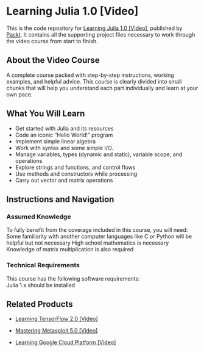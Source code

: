 # Learning Julia 1.0 [Video]
This is the code repository for [Learning Julia 1.0 [Video]](https://www.packtpub.com/application-development/learning-julia-10-video?utm_source=github&utm_medium=repository&utm_campaign=9781788477253), published by [Packt](https://www.packtpub.com/?utm_source=github). It contains all the supporting project files necessary to work through the video course from start to finish.
## About the Video Course
A complete course packed with step-by-step instructions, working examples, and helpful advice. This course is clearly divided into small chunks that will help you understand each part individually and learn at your own pace.

<H2>What You Will Learn</H2>
<DIV class=book-info-will-learn-text>
<UL>
<LI>Get started with Julia and its resources 
<LI>Code an iconic “Hello World!” program 
<LI>Implement simple linear algebra 
<LI>Work with syntax and some simple I/O. 
<LI>Manage variables, types (dynamic and static), variable scope, and operations 
<LI>Explore strings and functions, and control flows 
<LI>Use methods and constructors while processing 
<LI>Carry out vector and matrix operations </LI></UL></DIV>

## Instructions and Navigation
### Assumed Knowledge
To fully benefit from the coverage included in this course, you will need:<br/>
Some familiarity with another computer languages like C or Python will be helpful but not necessary
High school mathematics is necessary
Knowledge of matrix multiplication is also required

### Technical Requirements
This course has the following software requirements:<br/>
Julia 1.x should be installed

## Related Products
* [Learning TensorFlow 2.0 [Video]](https://www.packtpub.com/big-data-and-business-intelligence/learning-tensorflow-20-video?utm_source=github&utm_medium=repository&utm_campaign=9781789951370)

* [Mastering Metasploit 5.0 [Video]](https://www.packtpub.com/networking-and-servers/mastering-metasploit-50-video?utm_source=github&utm_medium=repository&utm_campaign=9781838551544)

* [Learning Google Cloud Platform [Video]](https://www.packtpub.com/virtualization-and-cloud/learning-google-cloud-platform-video?utm_source=github&utm_medium=repository&utm_campaign=9781789533811)

